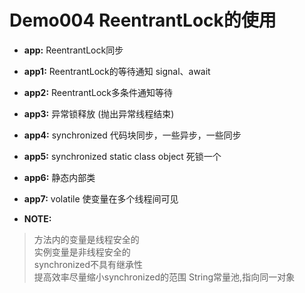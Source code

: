 Demo004 ReentrantLock的使用
========
* **app:** ReentrantLock同步
* **app1:** ReentrantLock的等待通知 signal、await
* **app2:** ReentrantLock多条件通知等待
* **app3:** 异常锁释放 (抛出异常线程结束)
* **app4:** synchronized 代码块同步，一些异步，一些同步
* **app5:** synchronized static  class  object  死锁一个
* **app6:** 静态内部类
* **app7:** volatile 使变量在多个线程间可见


* **NOTE:** 
> 方法内的变量是线程安全的  
> 实例变量是非线程安全的  
> synchronized不具有继承性  
> 提高效率尽量缩小synchronized的范围 
> String常量池,指向同一对象

